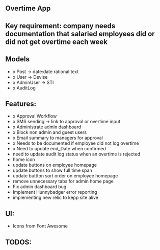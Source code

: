 ## Overtime App

## Key requirement: company needs documentation that salaried employees did or did not get overtime each week

## Models
- x Post -> date:date rational:text
- x User -> Devise
- x AdminUser -> STI
- x AuditLog

## Features:
- x Approval Workflow
- x SMS sending -> link to approval or overtime input
- x Administrate admin dashboard
- x Block non admin and guest users
- x Email summary to managers for approval
- x Needs to be documented if employee did not log overtime
- x Need to update end_Date when confirmed
- need to update audit log status when an overtime is rejected
- home icon
- update buttons on employee homepage
- update buttons to show full time span
- update buttton sort order on employee homepage
- remove unnecessary tabs for admin home page
- Fix admin dashboard bug
- Implement Hunnybadger error reporting
- implementing new relic to kepp site alive

## UI:
- Icons from Font Awesome

## TODOS:

